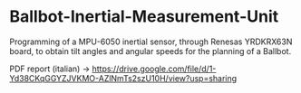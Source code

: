 # Ballbot-Inertial-Measurement-Unit
Programming of a MPU-6050 inertial sensor, through Renesas YRDKRX63N board, to obtain tilt angles and angular speeds for the planning of a Ballbot.

PDF report (italian) -> https://drive.google.com/file/d/1-Yd38CKqGGYZJVKMO-AZlNmTs2szU10H/view?usp=sharing

